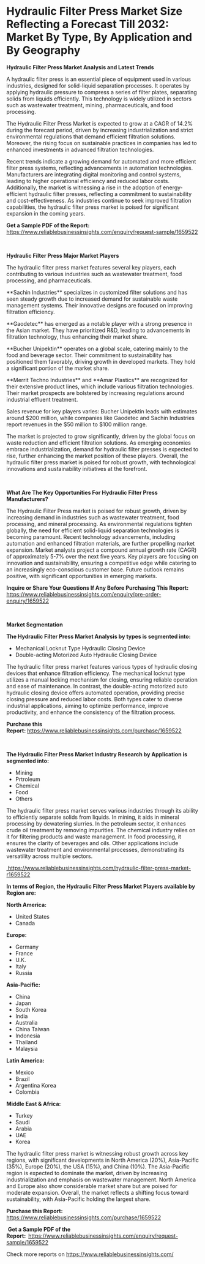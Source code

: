 <p><h1>Hydraulic Filter Press Market Size Reflecting a Forecast Till 2032: Market By Type, By Application and By Geography</h1></p><p><strong>Hydraulic Filter Press Market Analysis and Latest Trends</strong></p>
<p><p>A hydraulic filter press is an essential piece of equipment used in various industries, designed for solid-liquid separation processes. It operates by applying hydraulic pressure to compress a series of filter plates, separating solids from liquids efficiently. This technology is widely utilized in sectors such as wastewater treatment, mining, pharmaceuticals, and food processing. </p><p>The Hydraulic Filter Press Market is expected to grow at a CAGR of 14.2% during the forecast period, driven by increasing industrialization and strict environmental regulations that demand efficient filtration solutions. Moreover, the rising focus on sustainable practices in companies has led to enhanced investments in advanced filtration technologies. </p><p>Recent trends indicate a growing demand for automated and more efficient filter press systems, reflecting advancements in automation technologies. Manufacturers are integrating digital monitoring and control systems, leading to higher operational efficiency and reduced labor costs. Additionally, the market is witnessing a rise in the adoption of energy-efficient hydraulic filter presses, reflecting a commitment to sustainability and cost-effectiveness. As industries continue to seek improved filtration capabilities, the hydraulic filter press market is poised for significant expansion in the coming years.</p></p>
<p><strong>Get a Sample PDF of the Report:&nbsp;</strong> <a href="https://www.reliablebusinessinsights.com/enquiry/request-sample/1659522?utm_campaign=2940&utm_medium=2&utm_source=Github&utm_content=ia&utm_term=08042025&utm_id=hydraulic-filter-press">https://www.reliablebusinessinsights.com/enquiry/request-sample/1659522</a></p>
<p>&nbsp;</p>
<p><strong>Hydraulic Filter Press Major Market Players</strong></p>
<p><p>The hydraulic filter press market features several key players, each contributing to various industries such as wastewater treatment, food processing, and pharmaceuticals. </p><p>**Sachin Industries** specializes in customized filter solutions and has seen steady growth due to increased demand for sustainable waste management systems. Their innovative designs are focused on improving filtration efficiency.</p><p>**Gaodetec** has emerged as a notable player with a strong presence in the Asian market. They have prioritized R&D, leading to advancements in filtration technology, thus enhancing their market share.</p><p>**Bucher Unipektin** operates on a global scale, catering mainly to the food and beverage sector. Their commitment to sustainability has positioned them favorably, driving growth in developed markets. They hold a significant portion of the market share.</p><p>**Merrit Techno Industries** and **Amar Plastics** are recognized for their extensive product lines, which include various filtration technologies. Their market prospects are bolstered by increasing regulations around industrial effluent treatment.</p><p>Sales revenue for key players varies: Bucher Unipektin leads with estimates around $200 million, while companies like Gaodetec and Sachin Industries report revenues in the $50 million to $100 million range. </p><p>The market is projected to grow significantly, driven by the global focus on waste reduction and efficient filtration solutions. As emerging economies embrace industrialization, demand for hydraulic filter presses is expected to rise, further enhancing the market position of these players. Overall, the hydraulic filter press market is poised for robust growth, with technological innovations and sustainability initiatives at the forefront.</p></p>
<p>&nbsp;</p>
<p><strong>What Are The Key Opportunities For Hydraulic Filter Press Manufacturers?</strong></p>
<p><p>The Hydraulic Filter Press market is poised for robust growth, driven by increasing demand in industries such as wastewater treatment, food processing, and mineral processing. As environmental regulations tighten globally, the need for efficient solid-liquid separation technologies is becoming paramount. Recent technology advancements, including automation and enhanced filtration materials, are further propelling market expansion. Market analysts project a compound annual growth rate (CAGR) of approximately 5-7% over the next five years. Key players are focusing on innovation and sustainability, ensuring a competitive edge while catering to an increasingly eco-conscious customer base. Future outlook remains positive, with significant opportunities in emerging markets.</p></p>
<p><strong>Inquire or Share Your Questions If Any Before Purchasing This Report:</strong> <a href="https://www.reliablebusinessinsights.com/enquiry/pre-order-enquiry/1659522?utm_campaign=2940&utm_medium=2&utm_source=Github&utm_content=ia&utm_term=08042025&utm_id=hydraulic-filter-press">https://www.reliablebusinessinsights.com/enquiry/pre-order-enquiry/1659522</a></p>
<p>&nbsp;</p>
<p><strong>Market Segmentation</strong></p>
<p><strong>The Hydraulic Filter Press Market Analysis by types is segmented into:</strong></p>
<p><ul><li>Mechanical Locknut Type Hydraulic Closing Device</li><li>Double-acting Motorized Auto Hydraulic Closing Device</li></ul></p>
<p><p>The hydraulic filter press market features various types of hydraulic closing devices that enhance filtration efficiency. The mechanical locknut type utilizes a manual locking mechanism for closing, ensuring reliable operation and ease of maintenance. In contrast, the double-acting motorized auto hydraulic closing device offers automated operation, providing precise closing pressure and reduced labor costs. Both types cater to diverse industrial applications, aiming to optimize performance, improve productivity, and enhance the consistency of the filtration process.</p></p>
<p><strong>Purchase this Report:&nbsp;</strong><a href="https://www.reliablebusinessinsights.com/purchase/1659522?utm_campaign=2940&utm_medium=2&utm_source=Github&utm_content=ia&utm_term=08042025&utm_id=hydraulic-filter-press">https://www.reliablebusinessinsights.com/purchase/1659522</a></p>
<p>&nbsp;</p>
<p><strong>The Hydraulic Filter Press Market Industry Research by Application is segmented into:</strong></p>
<p><ul><li>Mining</li><li>Prtroleum</li><li>Chemical</li><li>Food</li><li>Others</li></ul></p>
<p><p>The hydraulic filter press market serves various industries through its ability to efficiently separate solids from liquids. In mining, it aids in mineral processing by dewatering slurries. In the petroleum sector, it enhances crude oil treatment by removing impurities. The chemical industry relies on it for filtering products and waste management. In food processing, it ensures the clarity of beverages and oils. Other applications include wastewater treatment and environmental processes, demonstrating its versatility across multiple sectors.</p></p>
<p><a href="https://www.reliablebusinessinsights.com/hydraulic-filter-press-market-r1659522?utm_campaign=2940&utm_medium=2&utm_source=Github&utm_content=ia&utm_term=08042025&utm_id=hydraulic-filter-press">&nbsp;https://www.reliablebusinessinsights.com/hydraulic-filter-press-market-r1659522</a></p>
<p><strong>In terms of Region, the Hydraulic Filter Press Market Players available by Region are:</strong></p>
<p>
    <p> <strong> North America: </strong>
        <ul>
            <li>United States</li>
            <li>Canada</li>
        </ul>
        </p> 
    <p> <strong> Europe: </strong>
        <ul>
            <li>Germany</li>
            <li>France</li>
            <li>U.K.</li>
            <li>Italy</li>
            <li>Russia</li>
        </ul>
        </p> 
    <p> <strong> Asia-Pacific: </strong>
        <ul>
            <li>China</li>
            <li>Japan</li>
            <li>South Korea</li>
            <li>India</li>
            <li>Australia</li>
            <li>China Taiwan</li>
            <li>Indonesia</li>
            <li>Thailand</li>
            <li>Malaysia</li>
        </ul>
        </p> 
    <p> <strong> Latin America: </strong>
        <ul>
            <li>Mexico</li>
            <li>Brazil</li>
            <li>Argentina Korea</li>
            <li>Colombia</li>
        </ul>
        </p> 
    <p> <strong> Middle East & Africa: </strong>
        <ul>
            <li>Turkey</li>
            <li>Saudi</li>
            <li>Arabia</li>
            <li>UAE</li>
            <li>Korea</li>
        </ul>
    </p>
    </p>
<p><p>The hydraulic filter press market is witnessing robust growth across key regions, with significant developments in North America (20%), Asia-Pacific (35%), Europe (20%), the USA (15%), and China (10%). The Asia-Pacific region is expected to dominate the market, driven by increasing industrialization and emphasis on wastewater management. North America and Europe also show considerable market share but are poised for moderate expansion. Overall, the market reflects a shifting focus toward sustainability, with Asia-Pacific holding the largest share.</p></p>
<p><strong>Purchase this Report: </strong><a href="https://www.reliablebusinessinsights.com/purchase/1659522?utm_campaign=2940&utm_medium=2&utm_source=Github&utm_content=ia&utm_term=08042025&utm_id=hydraulic-filter-press">https://www.reliablebusinessinsights.com/purchase/1659522</a></p>
<p>&nbsp;<strong>Get a Sample PDF of the Report:&nbsp;&nbsp;</strong><a href="https://www.reliablebusinessinsights.com/enquiry/request-sample/1659522?utm_campaign=2940&utm_medium=2&utm_source=Github&utm_content=ia&utm_term=08042025&utm_id=hydraulic-filter-press">https://www.reliablebusinessinsights.com/enquiry/request-sample/1659522</a></p>
<p><strong></strong></p>
<p>Check more reports on <a href="https://www.reliablebusinessinsights.com/?utm_campaign=2940&utm_medium=2&utm_source=Github&utm_content=ia&utm_term=08042025&utm_id=hydraulic-filter-press">https://www.reliablebusinessinsights.com/</a></p>